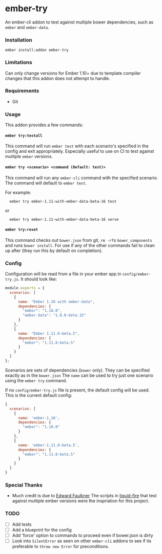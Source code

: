 # ember-try

An ember-cli addon to test against multiple bower dependencies, such as `ember` and `ember-data`.

### Installation

```
ember install:addon ember-try
```

### Limitations

Can only change versions for Ember 1.10+ due to template compiler changes that this addon does not attempt to handle.

### Requirements

- Git

### Usage

This addon provides a few commands:

#### `ember try:testall`

This command will run `ember test` with each scenario's specified in the config and exit appropriately.
Especially useful to use on CI to test against multiple `ember` versions.

#### `ember try <scenario> <command (Default: test)>`

This command will run any `ember-cli` command with the specified scenario. The command will default to `ember test`. 

For example:

```
  ember try ember-1.11-with-ember-data-beta-16 test
```

or

```
  ember try ember-1.11-with-ember-data-beta-16 serve
```

#### `ember try:reset`

This command checks out `bower.json` from git, `rm -rf`s `bower_components` and runs `bower install`. 
For use if any of the other commands fail to clean up after (they run this by default on completion).

### Config

Configuration will be read from a file in your ember app in `config/ember-try.js`. It should look like: 

```js
module.exports = {
  scenarios: [
    {
      name: "Ember 1.10 with ember-data",
      dependencies: {
        "ember": "1.10.0",
        "ember-data": "1.0.0-beta.15"
      }
    },
    {
      name: "Ember 1.11.0-beta.5",
      dependencies: {
        "ember": "1.11.0-beta.5"
      }
    }
  ]
};
```

Scenarios are sets of dependencies (`bower` only). They can be specified exactly as in the `bower.json`
The `name` can be used to try just one scenario using the `ember try` command.
 
If no `config/ember-try.js` file is present, the default config will be used. This is the current default config:

```js
{
  scenarios: [
    {
      name: 'ember-1.10',
      dependencies: {
        "ember": "1.10.0"
      }
    },
    {
      name: 'ember-1.11.0-beta.5',
      dependencies: {
        "ember": "1.11.0-beta.5"
      }
    }
  ]
}
```

### Special Thanks

- Much credit is due to [Edward Faulkner](https://github.com/ef4) The scripts in [liquid-fire](https://github.com/ef4/liquid-fire) that test against multiple ember versions were the inspriation for this project.

### TODO
- [ ] Add tests
- [ ] Add a blueprint for the config
- [ ] Add 'force' option to commands to proceed even if bower.json is dirty
- [ ] Look into `SilentError` as seen on other `ember-cli` addons to see if its preferable to `throw new Error` for preconditions.
